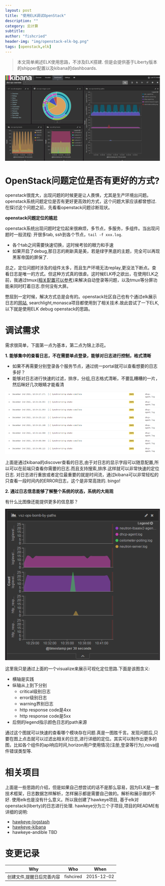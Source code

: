 ```yaml
---
layout: post
title: "使用ELK调试OpenStack"
description: ""
category: 云计算
subtitle:
author: "fishcried"
header-img: "img/openstack-elk-bg.png"
tags: [openstack,elk]
---
```


> 本文简单阐述ELK使用思路，不涉及ELK搭建. 但是会提供基于Liberty版本的shipper配置以及kibana的dashboards. 

![](https://github.com/fishcried/hawkeye-logstash/raw/master/screenshort.png)

# OpenStack问题定位是否有更好的方式?

openstack很庞大，出现问题的时候更是让人畏惧，尤其是生产环境出问题。openstack系统问题定位是否有更好更高效的方式，这个问题大家应该都曾想过.在探讨这个问题之前，先看看openstack问题诊断现状。

**openstack问题定位的尴尬**

openstack系统出现问题时定位起来很麻烦，多节点，多服务，多组件。当出现问题时一般流程: 开很多tab, ssh到各个节点，`tail -f xxx.log`.

- 各个tab之间需要快速切换，这时候考验的眼力和手速
- 如果开启了debug,那日志的刷新真是美，若是绿字黑底的主题，完全可以再现黑客帝国的屏保了.

总之，定位问题时涉及的组件太多，而且生产环境无法replay,更没法下断点。查看日志是唯一的方式。但这种方式真的很虐。这时候ELK呼之欲出，在使用ELK之前，我通过tmux([相关配置可以参考](https://github.com/fishcried/linux-profile/blob/master/tmux/workspaces/liberty.yaml))来解决自动登录等问题，以及tmux等分屏功能来同时盯着日志.奈何没有大屏。

憋屈到一定时候，解决方式总是会有的。openstack社区自己也有个通过elk展示日志的[网站](http://logstash.openstack.org/#/dashboard/file/logstash.json), searchlight,monasca项目都使用到了相关技术.故此尝试了一下ELK, 以下就是使用ELK debug openstack的思路。

# 调试需求

需求很简单，下面第一点为基本，第二点为锦上添花。

**1. 能够集中的查看日志，不在需要单点登录，能够对日志进行控制，格式清晰**

- 如果不再需要分别登录各个服务节点，通过统一portal就可以查看想要的日志多好？
- 能够对日志进行快速的过滤，排序，分组,日志格式清晰，不要乱糟糟的一片，然后眯好几次眼睛才能看清


![](/img/log-entry-with-pretty-format.png)

上面是通过kibana的discover查看的日志,由于对日志的显示字段可以随意配置,所以可以在前端只查看你需要的日志.而且支持搜索,排序.这样就可以非常快速的定位日志. 对日志进行重放或者定位最重要的就是时间流，通过kibana可以非常轻松的只查看一段时间内的ERROR日志，这个是非常高效的. bingo!


**2. 通过日志信息能够了解整个系统的状态，系统的大局观**

有什么比图像还能提供更多的信息那？

![](/img/vsz-ops-bomb-by-paths.png)

这里我只是通过上面的一个visualize来展示可视化定位思路.下面是该图含义:

- 横轴是实践
- 纵轴从上到下分别
  - critical级别日志
  - error级别日志
  - warning界别日志
  - http response code是4xx
  - http response code是5xx
- 后侧的legend指示颜色日志的path来源

通过这个图就可以快速的查看哪个模块存在问题.真是一图胜千言。发现问题后,只要在图上点击就可以过滤出相关的日志,进行详细的定位。其实可以制作出更多的图，比如各个组件的api响应时间,horizon用户使用情况(注册,登录等行为),nova组件错误类型等.


# 相关项目

上面是一些思路的介绍，但是如果自己想尝试的话不是那么容易，因为ELK是一套技术框架，日志数据怎样解析，怎样展示都是需要自己做的。解析和展示做的不好. 使用elk也是没有什么意义。所以我创建了hawkeye项目, 基于elk对openstack(liberty)的日志进行处理.  hawkeye分为三个子项目,项目的README有详细的说明:

- [hawkeye-logstash](https://github.com/fishcried/hawkeye-logstash)
- [hawkeye-kibana](https://github.com/fishcried/hawkeye-kibana)
- hawkeye-andible TBD


# 变更记录

|Why | Who | When |
|----|-----|------|
|创建文件,提醒日后完善内容|fishcired|2015-12-02 |
